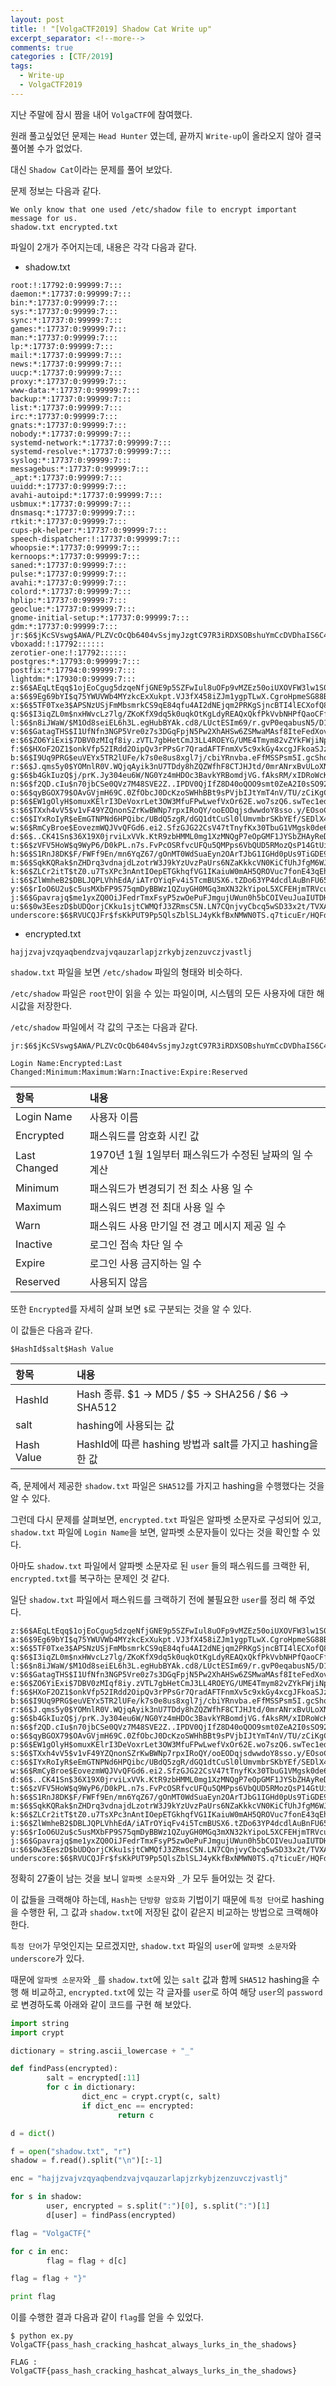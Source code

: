 ```yaml
---
layout: post
title: ! "[VolgaCTF2019] Shadow Cat Write up"
excerpt_separator: <!--more-->
comments: true
categories : [CTF/2019]
tags:
  - Write-up
  - VolgaCTF2019
---
```


지난 주말에 잠시 짬을 내어 `VolgaCTF`에 참여했다.  

원래 풀고싶었던 문제는 `Head Hunter` 였는데, 끝까지 `Write-up`이 올라오지 않아 결국 풀어볼 수가 없었다.  

대신 `Shadow Cat`이라는 문제를 풀어 보았다.  

<!--more-->

문제 정보는 다음과 같다.  

```
We only know that one used /etc/shadow file to encrypt important message for us.
shadow.txt encrypted.txt
```

파일이 2개가 주어지는데, 내용은 각각 다음과 같다.  

* shadow.txt
```
root:!:17792:0:99999:7:::
daemon:*:17737:0:99999:7:::
bin:*:17737:0:99999:7:::
sys:*:17737:0:99999:7:::
sync:*:17737:0:99999:7:::
games:*:17737:0:99999:7:::
man:*:17737:0:99999:7:::
lp:*:17737:0:99999:7:::
mail:*:17737:0:99999:7:::
news:*:17737:0:99999:7:::
uucp:*:17737:0:99999:7:::
proxy:*:17737:0:99999:7:::
www-data:*:17737:0:99999:7:::
backup:*:17737:0:99999:7:::
list:*:17737:0:99999:7:::
irc:*:17737:0:99999:7:::
gnats:*:17737:0:99999:7:::
nobody:*:17737:0:99999:7:::
systemd-network:*:17737:0:99999:7:::
systemd-resolve:*:17737:0:99999:7:::
syslog:*:17737:0:99999:7:::
messagebus:*:17737:0:99999:7:::
_apt:*:17737:0:99999:7:::
uuidd:*:17737:0:99999:7:::
avahi-autoipd:*:17737:0:99999:7:::
usbmux:*:17737:0:99999:7:::
dnsmasq:*:17737:0:99999:7:::
rtkit:*:17737:0:99999:7:::
cups-pk-helper:*:17737:0:99999:7:::
speech-dispatcher:!:17737:0:99999:7:::
whoopsie:*:17737:0:99999:7:::
kernoops:*:17737:0:99999:7:::
saned:*:17737:0:99999:7:::
pulse:*:17737:0:99999:7:::
avahi:*:17737:0:99999:7:::
colord:*:17737:0:99999:7:::
hplip:*:17737:0:99999:7:::
geoclue:*:17737:0:99999:7:::
gnome-initial-setup:*:17737:0:99999:7:::
gdm:*:17737:0:99999:7:::
jr:$6$jKcSVswg$AWA/PLZVcOcQb6404vSsjmyJzgtC97R3iRDXSOBshuYmCcDVDhaIS6C4fVZnOI6EGhaUnrUWK2Y3jYhQ4vcmu0:17792:0:99999:7:::
vboxadd:!:17792::::::
zerotier-one:!:17792::::::
postgres:*:17793:0:99999:7:::
postfix:*:17794:0:99999:7:::
lightdm:*:17930:0:99999:7:::
z:$6$AEqLtEqq$1ojEoCgug5dzqeNfjGNE9p5SZFwIul8uOFp9vMZEz50oiUXOVFW3lw1S0fuvFY5ggi5CfbfoWaMDr2bvtSNRC/:17930:0:99999:7:::
a:$6$9Eg69bYI$q75YWUVWb4MYzkcExXukpt.VJ3fX458iZJm1ygpTLwX.CgroHpmeSG88By.zQmKyOHCvBHoA0Q001aBqbkVpg/:17930:0:99999:7:::
x:$6$5TF0Txe3$APSNzUSjFmMbsmrkCS9qE84qfu4AI2dNEjqm2PRKgSjncBTI4lECXofQ8abdAtYX6tST6FGCgOdvLlDYQTCJx0:17930:0:99999:7:::
q:$6$I3iqZL0m$nxHWvcLz7lg/ZKoKfX9dq5k0uqkOtKgLdyREAQxQkfPkVvbNHPfQaoCFfnXl1BoX1vgOcEDghVPvfRUrs6dGp1:17930:0:99999:7:::
l:$6$n8iJWaW/$M1Od8seiEL6h3L.egHubBYAk.cd8/LUctESIm69/r.gvP0eqabusN5/D1rNu1qDHOkgRpHf8PWGSb8zoxrgrp1:17930:0:99999:7:::
v:$6$GatagTHS$I1UfNfn3NGP5Vre0z7s3DGqFpjN5Pw2XhAHSw6ZSMwaMAsf8IteFedXovNlHLuIXvR9ezeya89XEOq2We7CcW1:17930:0:99999:7:::
e:$6$ZO6YiExi$7DBV0zMIqf8iy.zVTL7gbHetCmJ3LL4ROEYG/UME4Tmym82vZYkFWjiNpCGapvF83QNJKFJOjkhXMgFLfkhza.:17930:0:99999:7:::
f:$6$HXoF2OZ1$onkVfp52IRdd2OipQv3rPPsGr7QradAFTFnmXv5c9xkGy4xcgJFkoaSJzMQCtfWuU2FQ3BN3lyL47SyoIoPmy0:17930:0:99999:7:::
b:$6$I9Uq9PRG$euVEYx5TR2lUFe/k7s0e8us8xgl7j/cbiYRnvba.eFfMSSPsm5I.gcShqOLqAa58m5VISomkPpHlJ1xLgCRxw/:17930:0:99999:7:::
r:$6$J.qms5y0$YOMnlR0V.WQjqAyik3nU7TDdy8hZQZWfhF8CTJHJtd/0mrANrxBvULoXNiJnvX.yn5T3QBFu4wk3xrFye.uus1:17930:0:99999:7:::
g:$6$b4GkIuzQ$j/prK.Jy304eu6W/NG0Yz4mHDOc3BavkYRBomdjVG.fAksRM/xIDRoWcKcJw66YZmVGcV51YkIwVZHVfA//KU.:17930:0:99999:7:::
n:$6$f2QD.cIu$n70jbCSe0QVz7M48SVE2Z..IPDV0QjIfZ8D40oQOO9smt0ZeA2I0sSO927VIr1SJwupjZairVR0T/pKQ0QG3N1:17930:0:99999:7:::
o:$6$qyBGOX79$OAvGVjmH69C.0ZfObcJ0DcKzoSWHhBBt9sPVjbIJtYmT4nV/TU/zCiKgCkSQaQJ.n.vTjAScdh9htzjBzTwOT/:17930:0:99999:7:::
p:$6$EW1gOlyH$omuxKElrI3DeVoxrLet3OW3MfuFPwLwefVxOr62E.wo7szQ6.swTec1edCFiKnPc42XxMRGsrNJn36mkc2dgH/:17930:0:99999:7:::
s:$6$TXxh4vV5$v1vF49YZQnonSZrKwBWNp7rpxIRoQY/ooEODqjsdwwdoY8sso.y/EOsoC3GFlpCLYnEY./n/1BuNID5njg0CV.:17930:0:99999:7:::
c:$6$IYxRoIyR$eEmGTNPNd6HPQibc/UBdQ5zgR/dGQ1dtCuSl0lUmvmbrSKbYEf/SEDlX4fgP.JQXlyFqEgu4NOBiu2eozpAM.0:17930:0:99999:7:::
w:$6$RmCyBroe$EovezmWQJVvQFGd6.ei2.SfzGJG22CsV47tTnyfKx30TbuG1VMgsk0de6NOQ04bKNML9fbuMu0Pw3TMf82zye1:17930:0:99999:7:::
d:$6$..CK41Sn$36X19X0jrviLxVVk.KtR9zbHMML0mg1XzMNQgP7eOpGMF1JYSbZHAyReDhNVkm1WaNn3lfO2CsAww14fZZads1:17930:0:99999:7:::
t:$6$zVFV5HoW$q9WyP6/D0kPL.n7s.FvPcOSRfvcUFQu5QMPps6VbQUD5RMozQsP14GtUiOa/H2V2pU6c6OxcgRqruaLejPaES1:17930:0:99999:7:::
h:$6$S1RnJ8DK$F/FWFf9En/mn6YqZ67/gOnMT0WdSuaEyn2OArTJbG1IGHd0pUs9TiGDE9P.PhRB6XyHUgA5l/LBmBW8PpJg9M.:17930:0:99999:7:::
m:$6$SqkKQRak$nZHDrq3vdnajdLzotrW3J9kYzUvzPaUrs6NZaKkkcVN0KiCfUhJfgM6WJvZjZR7hBGWkfIwhZymko7wtsq49s1:17930:0:99999:7:::
k:$6$ZLCr2itT$tZ0.u7TsXPc3nAntIOepETGkhqfVG1IKaiuW0mAH5QROVuc7fonE43qEhUFT2LHMftYDdTQRAMHpRNMM8Yn1c1:17930:0:99999:7:::
i:$6$ZlWmheB2$DBLJQPLVhhEdA/iATrOYiqFv4i5TcmBUSX6.tZDo63YP4dcdlAuBnFU65xXIRP1tpNsCS7kc6Fu6jPMS2F7aP1:17930:0:99999:7:::
y:$6$rIoO6U2u$c5usMXbFP9S75qmDyBBWz1QZuyGH0MGq3mXN32kYipoL5XCFEHjmTRVcuZkmed5OzAopV0CgyA49QzILz5Rmq/:17930:0:99999:7:::
j:$6$Gpavrajq$me1yxZQ0OiJFedrTmxFsyP5zwOePuFJmgujUWun0h5bCOIVeuJuaIUTDHGCYxkT6mw41BTjlx9c3QvdsG8o0o.:17930:0:99999:7:::
u:$6$0w3EeszD$bUDQorjCKku1sjtCWMQfJ3ZRmsC5N.LN7CQnjvyCbcq5wSD33x2t/TVXA6jnjtajv8nIZc.Aj.oY80lm44Dhy0:17930:0:99999:7:::
underscore:$6$RVUCQJFr$fsKkPUT9Pp5QlsZblSLJ4yKkfBxNMWN0TS.q7ticuEr/HQFdEbyiwK5JmaKKS9UDFzUsY6mhe1knnRbwy7K0s/:17930:0:99999:7:::
```

* encrypted.txt
```
hajjzvajvzqyaqbendzvajvqauzarlapjzrkybjzenzuvczjvastlj
```

`shadow.txt` 파일을 보면 `/etc/shadow` 파일의 형태와 비슷하다.  

`/etc/shadow` 파일은 `root`만이 읽을 수 있는 파일이며, 시스템의 모든 사용자에 대한 해시값을 저장한다.  

`/etc/shadow` 파일에서 각 값의 구조는 다음과 같다.  

```
jr:$6$jKcSVswg$AWA/PLZVcOcQb6404vSsjmyJzgtC97R3iRDXSOBshuYmCcDVDhaIS6C4fVZnOI6EGhaUnrUWK2Y3jYhQ4vcmu0:17792:0:99999:7:::

Login Name:Encrypted:Last Changed:Minimum:Maximum:Warn:Inactive:Expire:Reserved
```

항목|내용
:----|:----
Login Name|사용자 이름  
Encrypted|패스워드를 암호화 시킨 값
Last Changed|1970년 1월 1일부터 패스워드가 수정된 날짜의 일 수 계산
Minimum|패스워드가 변경되기 전 최소 사용 일 수
Maximum|패스워드 변경 전 최대 사용 일 수
Warn|패스워드 사용 만기일 전 경고 메시지 제공 일 수
Inactive|로그인 접속 차단 일 수
Expire|로그인 사용 금지하는 일 수
Reserved|사용되지 않음

또한 `Encrypted`를 자세히 살펴 보면 `$`로 구분되는 것을 알 수 있다.  

이 값들은 다음과 같다.  

```
$HashId$salt$Hash Value
```

항목|내용
:----|:----
HashId|Hash 종류. $1 → MD5 / $5 → SHA256 / $6 → SHA512
salt|hashing에 사용되는 값
Hash Value|HashId에 따른 hashing 방법과 salt를 가지고 hashing을 한 값

즉, 문제에서 제공한 `shadow.txt` 파일은 `SHA512`를 가지고 hashing을 수행했다는 것을 알 수 있다.  

그런데 다시 문제를 살펴보면, `encrypted.txt` 파일은 알파벳 소문자로 구성되어 있고, `shadow.txt` 파일에 `Login Name`을 보면, 알파벳 소문자들이 있다는 것을 확인할 수 있다.  

아마도 `shadow.txt` 파일에서 알파벳 소문자로 된 `user` 들의 패스워드를 크랙한 뒤, `encrypted.txt`를 복구하는 문제인 것 같다.  

일단 `shadow.txt` 파일에서 패스워드를 크랙하기 전에 불필요한 `user`를 정리 해 주었다.  

```
z:$6$AEqLtEqq$1ojEoCgug5dzqeNfjGNE9p5SZFwIul8uOFp9vMZEz50oiUXOVFW3lw1S0fuvFY5ggi5CfbfoWaMDr2bvtSNRC/:17930:0:99999:7:::
a:$6$9Eg69bYI$q75YWUVWb4MYzkcExXukpt.VJ3fX458iZJm1ygpTLwX.CgroHpmeSG88By.zQmKyOHCvBHoA0Q001aBqbkVpg/:17930:0:99999:7:::
x:$6$5TF0Txe3$APSNzUSjFmMbsmrkCS9qE84qfu4AI2dNEjqm2PRKgSjncBTI4lECXofQ8abdAtYX6tST6FGCgOdvLlDYQTCJx0:17930:0:99999:7:::
q:$6$I3iqZL0m$nxHWvcLz7lg/ZKoKfX9dq5k0uqkOtKgLdyREAQxQkfPkVvbNHPfQaoCFfnXl1BoX1vgOcEDghVPvfRUrs6dGp1:17930:0:99999:7:::
l:$6$n8iJWaW/$M1Od8seiEL6h3L.egHubBYAk.cd8/LUctESIm69/r.gvP0eqabusN5/D1rNu1qDHOkgRpHf8PWGSb8zoxrgrp1:17930:0:99999:7:::
v:$6$GatagTHS$I1UfNfn3NGP5Vre0z7s3DGqFpjN5Pw2XhAHSw6ZSMwaMAsf8IteFedXovNlHLuIXvR9ezeya89XEOq2We7CcW1:17930:0:99999:7:::
e:$6$ZO6YiExi$7DBV0zMIqf8iy.zVTL7gbHetCmJ3LL4ROEYG/UME4Tmym82vZYkFWjiNpCGapvF83QNJKFJOjkhXMgFLfkhza.:17930:0:99999:7:::
f:$6$HXoF2OZ1$onkVfp52IRdd2OipQv3rPPsGr7QradAFTFnmXv5c9xkGy4xcgJFkoaSJzMQCtfWuU2FQ3BN3lyL47SyoIoPmy0:17930:0:99999:7:::
b:$6$I9Uq9PRG$euVEYx5TR2lUFe/k7s0e8us8xgl7j/cbiYRnvba.eFfMSSPsm5I.gcShqOLqAa58m5VISomkPpHlJ1xLgCRxw/:17930:0:99999:7:::
r:$6$J.qms5y0$YOMnlR0V.WQjqAyik3nU7TDdy8hZQZWfhF8CTJHJtd/0mrANrxBvULoXNiJnvX.yn5T3QBFu4wk3xrFye.uus1:17930:0:99999:7:::
g:$6$b4GkIuzQ$j/prK.Jy304eu6W/NG0Yz4mHDOc3BavkYRBomdjVG.fAksRM/xIDRoWcKcJw66YZmVGcV51YkIwVZHVfA//KU.:17930:0:99999:7:::
n:$6$f2QD.cIu$n70jbCSe0QVz7M48SVE2Z..IPDV0QjIfZ8D40oQOO9smt0ZeA2I0sSO927VIr1SJwupjZairVR0T/pKQ0QG3N1:17930:0:99999:7:::
o:$6$qyBGOX79$OAvGVjmH69C.0ZfObcJ0DcKzoSWHhBBt9sPVjbIJtYmT4nV/TU/zCiKgCkSQaQJ.n.vTjAScdh9htzjBzTwOT/:17930:0:99999:7:::
p:$6$EW1gOlyH$omuxKElrI3DeVoxrLet3OW3MfuFPwLwefVxOr62E.wo7szQ6.swTec1edCFiKnPc42XxMRGsrNJn36mkc2dgH/:17930:0:99999:7:::
s:$6$TXxh4vV5$v1vF49YZQnonSZrKwBWNp7rpxIRoQY/ooEODqjsdwwdoY8sso.y/EOsoC3GFlpCLYnEY./n/1BuNID5njg0CV.:17930:0:99999:7:::
c:$6$IYxRoIyR$eEmGTNPNd6HPQibc/UBdQ5zgR/dGQ1dtCuSl0lUmvmbrSKbYEf/SEDlX4fgP.JQXlyFqEgu4NOBiu2eozpAM.0:17930:0:99999:7:::
w:$6$RmCyBroe$EovezmWQJVvQFGd6.ei2.SfzGJG22CsV47tTnyfKx30TbuG1VMgsk0de6NOQ04bKNML9fbuMu0Pw3TMf82zye1:17930:0:99999:7:::
d:$6$..CK41Sn$36X19X0jrviLxVVk.KtR9zbHMML0mg1XzMNQgP7eOpGMF1JYSbZHAyReDhNVkm1WaNn3lfO2CsAww14fZZads1:17930:0:99999:7:::
t:$6$zVFV5HoW$q9WyP6/D0kPL.n7s.FvPcOSRfvcUFQu5QMPps6VbQUD5RMozQsP14GtUiOa/H2V2pU6c6OxcgRqruaLejPaES1:17930:0:99999:7:::
h:$6$S1RnJ8DK$F/FWFf9En/mn6YqZ67/gOnMT0WdSuaEyn2OArTJbG1IGHd0pUs9TiGDE9P.PhRB6XyHUgA5l/LBmBW8PpJg9M.:17930:0:99999:7:::
m:$6$SqkKQRak$nZHDrq3vdnajdLzotrW3J9kYzUvzPaUrs6NZaKkkcVN0KiCfUhJfgM6WJvZjZR7hBGWkfIwhZymko7wtsq49s1:17930:0:99999:7:::
k:$6$ZLCr2itT$tZ0.u7TsXPc3nAntIOepETGkhqfVG1IKaiuW0mAH5QROVuc7fonE43qEhUFT2LHMftYDdTQRAMHpRNMM8Yn1c1:17930:0:99999:7:::
i:$6$ZlWmheB2$DBLJQPLVhhEdA/iATrOYiqFv4i5TcmBUSX6.tZDo63YP4dcdlAuBnFU65xXIRP1tpNsCS7kc6Fu6jPMS2F7aP1:17930:0:99999:7:::
y:$6$rIoO6U2u$c5usMXbFP9S75qmDyBBWz1QZuyGH0MGq3mXN32kYipoL5XCFEHjmTRVcuZkmed5OzAopV0CgyA49QzILz5Rmq/:17930:0:99999:7:::
j:$6$Gpavrajq$me1yxZQ0OiJFedrTmxFsyP5zwOePuFJmgujUWun0h5bCOIVeuJuaIUTDHGCYxkT6mw41BTjlx9c3QvdsG8o0o.:17930:0:99999:7:::
u:$6$0w3EeszD$bUDQorjCKku1sjtCWMQfJ3ZRmsC5N.LN7CQnjvyCbcq5wSD33x2t/TVXA6jnjtajv8nIZc.Aj.oY80lm44Dhy0:17930:0:99999:7:::
underscore:$6$RVUCQJFr$fsKkPUT9Pp5QlsZblSLJ4yKkfBxNMWN0TS.q7ticuEr/HQFdEbyiwK5JmaKKS9UDFzUsY6mhe1knnRbwy7K0s/:17930:0:99999:7:::
```

정확히 27줄이 남는 것을 보니 `알파벳 소문자`와 `_`가 모두 들어있는 것 같다.  

이 값들을 크랙해야 하는데, `Hash`는 `단방향 암호화` 기법이기 때문에 `특정 단어`로 hashing을 수행한 뒤, 그 값과 `shadow.txt`에 저장된 값이 같은지 비교하는 방법으로 크랙해야 한다.  

`특정 단어`가 무엇인지는 모르겠지만, `shadow.txt` 파일의 `user`에 `알파벳 소문자`와 `underscore`가 있다.

때문에 `알파벳 소문자`와 `_`를 `shadow.txt`에 있는 `salt` 값과 함께 `SHA512` hashing을 수행 해 비교하고, `encrypted.txt`에 있는 각 글자를 `user`로 하여 해당 `user`의 `password`로 변경하도록 아래와 같이 코드를 구현 해 보았다.  


```python
import string
import crypt

dictionary = string.ascii_lowercase + "_"

def findPass(encrypted):
        salt = encrypted[:11]
        for c in dictionary:
                dict_enc = crypt.crypt(c, salt)
                if dict_enc == encrypted:
                        return c

d = dict()

f = open("shadow.txt", "r")
shadow = f.read().split("\n")[:-1]

enc = "hajjzvajvzqyaqbendzvajvqauzarlapjzrkybjzenzuvczjvastlj"

for s in shadow:
        user, encrypted = s.split(":")[0], s.split(":")[1]
        d[user] = findPass(encrypted)

flag = "VolgaCTF{"

for c in enc:
        flag = flag + d[c]

flag = flag + "}"

print flag
```

이를 수행한 결과 다음과 같이 `flag`를 얻을 수 있었다.  

```
$ python ex.py 
VolgaCTF{pass_hash_cracking_hashcat_always_lurks_in_the_shadows}
```

```
FLAG : VolgaCTF{pass_hash_cracking_hashcat_always_lurks_in_the_shadows}
```